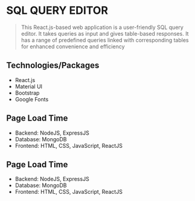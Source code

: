 # SQL QUERY EDITOR

>This React.js-based web application is a user-friendly SQL query editor. It takes queries as input and gives table-based responses. It has a range of predefined queries linked with corresponding tables for enhanced convenience and efficiency

## Technologies/Packages

- React.js
- Material UI
- Bootstrap
- Google Fonts

## Page Load Time

- Backend: NodeJS, ExpressJS
- Database: MongoDB
- Frontend: HTML, CSS, JavaScript, ReactJS

## Page Load Time

- Backend: NodeJS, ExpressJS
- Database: MongoDB
- Frontend: HTML, CSS, JavaScript, ReactJS
